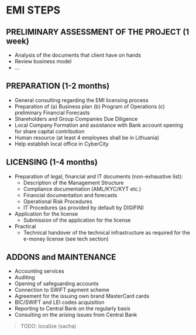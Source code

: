 # EMI STEPS

## PRELIMINARY ASSESSMENT OF THE PROJECT (1 week)

- Analysis of the documents that client have on hands
- Review business model
- ... 

## PREPARATION (1-2 months)

- General consulting regarding the EMI licensing process
- Preparation of (a) Business plan (b) Program of Operations (c) preliminary Financial Forecasts
- Shareholders and Group Companies Due Diligence
- Local Company Formation and assistance with Bank account opening for share capital contribution
- Human resource (at least 4 employees shall be in Lithuania)
- Help establish local office in CyberCity

## LICENSING (1-4 months)

- Preparation of legal, financial and IT documents (non-exhaustive list):
    - Description of the Management Structure
    - Compliance documentation (AML/KYC/KYT etc.)
    - Financial documentation and forecasts
    - Operational Risk Procedures
    - IT Procedures (as provided by default by DIGIFIN)
- Application for the license
    - Submission of the application for the license
- Practical
    - Technical handover of the technical infrastructure as required for the e-money license (see tech section)

## ADDONS and MAINTENANCE 

- Accounting services
- Auditing
- Opening of safeguarding accounts
- Connection to SWIFT payment scheme
- Agreement for the issuing own brand MasterCard cards
- BIC/SWIFT and LEI codes acquisition
- Reporting to Central Bank on the regularly basis
- Consulting on the arising issues from Central Bank

> TODO: localize (sacha)

